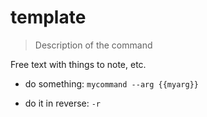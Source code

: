 # template

> Description of the command

Free text with things to note, etc.

- do something:
`mycommand --arg {{myarg}}`

- do it in reverse:
`-r`
